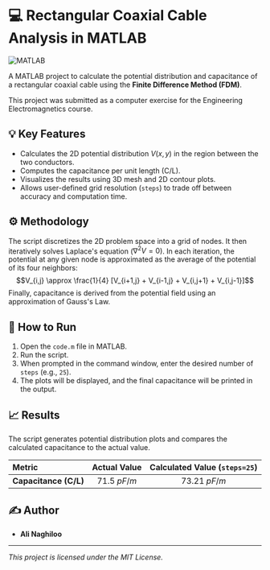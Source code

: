 # 💻 Rectangular Coaxial Cable Analysis in MATLAB
![MATLAB](https://img.shields.io/badge/MATLAB-0076A8?style=for-the-badge&logo=mathworks&logoColor=white)

A MATLAB project to calculate the potential distribution and capacitance of a rectangular coaxial cable using the **Finite Difference Method (FDM)**.

This project was submitted as a computer exercise for the Engineering Electromagnetics course.

## 💡 Key Features
* Calculates the 2D potential distribution $V(x, y)$ in the region between the two conductors.
* Computes the capacitance per unit length (C/L).
* Visualizes the results using 3D mesh and 2D contour plots.
* Allows user-defined grid resolution (`steps`) to trade off between accuracy and computation time.

## ⚙️ Methodology
The script discretizes the 2D problem space into a grid of nodes. It then iteratively solves Laplace's equation ($\nabla^2V = 0$). In each iteration, the potential at any given node is approximated as the average of the potential of its four neighbors:
$$V_{i,j} \approx \frac{1}{4} [V_{i+1,j} + V_{i-1,j} + V_{i,j+1} + V_{i,j-1}]$$
Finally, capacitance is derived from the potential field using an approximation of Gauss's Law.

## 🚀 How to Run
1.  Open the `code.m` file in MATLAB.
2.  Run the script.
3.  When prompted in the command window, enter the desired number of `steps` (e.g., `25`).
4.  The plots will be displayed, and the final capacitance will be printed in the output.

## 📈 Results
The script generates potential distribution plots and compares the calculated capacitance to the actual value.

| Metric | Actual Value | Calculated Value (`steps=25`) |
| :--- | :---: | :---: |
| **Capacitance (C/L)** | $71.5 \ pF/m$ | $73.21 \ pF/m$ |

## ✍️ Author
* **Ali Naghiloo**

---
*This project is licensed under the MIT License.*
